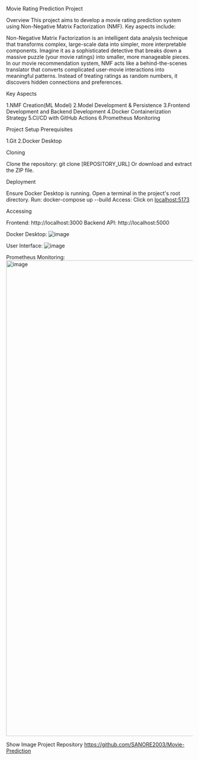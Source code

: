 Movie Rating Prediction Project

Overview
This project aims to develop a movie rating prediction system using Non-Negative Matrix Factorization (NMF). Key aspects include:

Non-Negative Matrix Factorization is an intelligent data analysis technique that transforms complex, large-scale data into simpler, more interpretable components. Imagine it as a sophisticated detective that breaks down a massive puzzle (your movie ratings) into smaller, more manageable pieces.
In our movie recommendation system, NMF acts like a behind-the-scenes translator that converts complicated user-movie interactions into meaningful patterns. Instead of treating ratings as random numbers, it discovers hidden connections and preferences.

Key Aspects

1.NMF Creation(ML Model)
2.Model Development & Persistence
3.Frontend Development and Backend Development
4.Docker Containerization Strategy
5.CI/CD with GitHub Actions
6.Prometheus Monitoring

Project Setup
Prerequisites

1.Git
2.Docker Desktop

Cloning

Clone the repository: git clone [REPOSITORY_URL]
Or download and extract the ZIP file.

Deployment

Ensure Docker Desktop is running.
Open a terminal in the project's root directory.
Run: docker-compose up --build
Access: Click on [localhost:5173](http://localhost:5173/)

Accessing

Frontend: http://localhost:3000
Backend API: http://localhost:5000

Docker Desktop:
![image](https://github.com/user-attachments/assets/b3bdcd49-47fe-4c19-adf0-59e738d87351)

User Interface:
![image](https://github.com/user-attachments/assets/84824cfa-51a3-457e-bdd9-00eda78104a1)

Prometheus Monitoring:
<img width="1280" alt="image" src="https://github.com/user-attachments/assets/d547dc15-4148-4bcc-9d9b-f1ce2b6a8f0f">

Show Image
Project Repository
https://github.com/SANORE2003/Movie-Prediction
